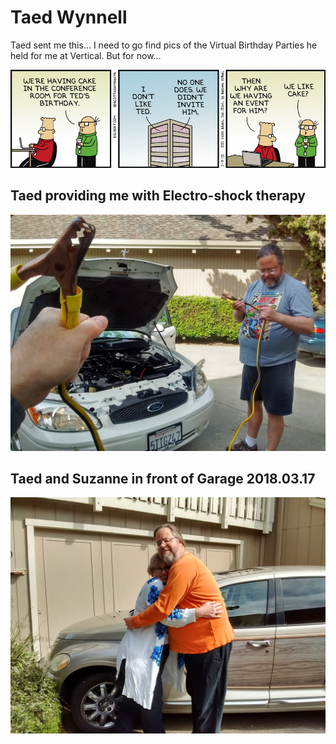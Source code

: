# Taed Wynnell

Taed sent me this... I need to go find pics of the Virtual Birthday Parties he held for me at Vertical.  But for now...

![dilbert dt210203](./dt210203.gif)

## Taed providing me with Electro-shock therapy

![TaedElectroShock_IMG_20180330_103603930_HDR](./TaedElectroShock_IMG_20180330_103603930_HDR.jpg)

## Taed and Suzanne in front of Garage 2018.03.17

![TaedSuzanne_IMG_20180317_152641357_HDR](./TaedSuzanne_IMG_20180317_152641357_HDR.jpg)
